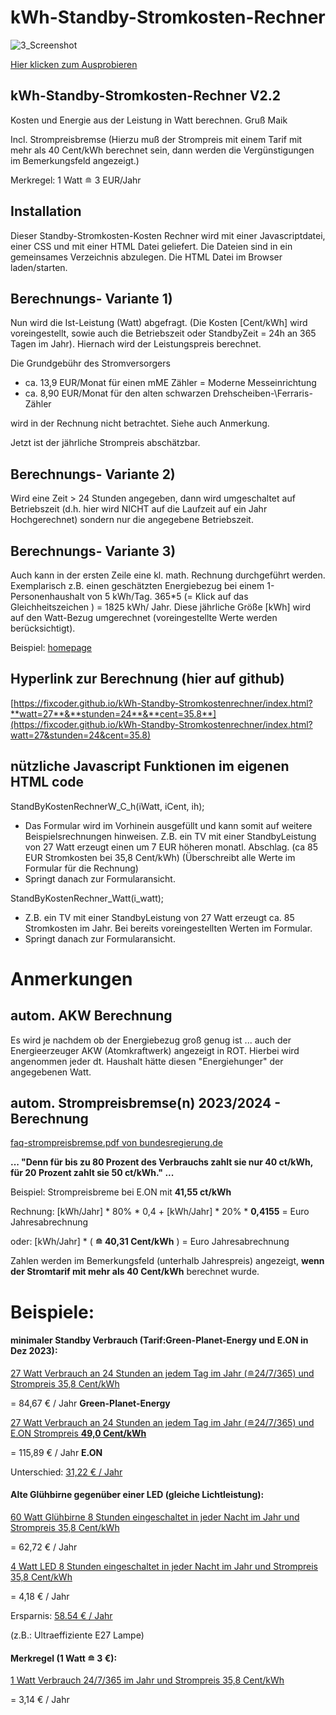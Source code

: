 # kWh-Standby-Stromkosten-Rechner 

![3_Screenshot](https://github.com/fixcoder/kWh-Standby-Stromkostenrechner/assets/152872653/f1be8b9d-44f6-495c-bf8d-8864bb8366c5)


[Hier klicken zum Ausprobieren](https://fixcoder.github.io/kWh-Standby-Stromkostenrechner/)

## kWh-Standby-Stromkosten-Rechner V2.2
Kosten und Energie aus der Leistung in Watt berechnen. Gruß Maik

Incl. Strompreisbremse (Hierzu muß der Strompreis mit einem Tarif mit mehr als 40 Cent/kWh berechnet sein, dann werden die Vergünstigungen im Bemerkungsfeld angezeigt.)

Merkregel: 1 Watt &#8792; 3 EUR/Jahr


## Installation
Dieser Standby-Stromkosten-Kosten Rechner wird mit einer Javascriptdatei, einer CSS und mit einer HTML Datei geliefert.
Die Dateien sind in ein gemeinsames Verzeichnis abzulegen. Die HTML Datei im Browser laden/starten.


## Berechnungs- Variante 1)
Nun wird die Ist-Leistung (Watt) abgefragt.
(Die Kosten [Cent/kWh] wird voreingestellt, sowie auch die Betriebszeit oder StandbyZeit = 24h an 365 Tagen im Jahr).
Hiernach wird der Leistungspreis berechnet.

Die Grundgebühr des Stromversorgers 
- ca. 13,9 EUR/Monat für einen mME Zähler = Moderne Messeinrichtung
- ca. 8,90 EUR/Monat für den alten schwarzen Drehscheiben-\Ferraris-Zähler

wird in der Rechnung nicht betrachtet. Siehe auch Anmerkung.

Jetzt ist der jährliche Strompreis abschätzbar.

## Berechnungs- Variante 2)

Wird eine Zeit > 24 Stunden angegeben, dann wird umgeschaltet auf Betriebszeit 
(d.h. hier wird NICHT auf die Laufzeit auf ein Jahr Hochgerechnet) sondern nur die angegebene Betriebszeit.


## Berechnungs- Variante 3)
Auch kann in der ersten Zeile eine kl. math. Rechnung durchgeführt werden. Exemplarisch z.B. einen
geschätzten Energiebezug bei einem 1-Personenhaushalt von 5 kWh/Tag. 365*5 (= Klick auf das Gleichheitszeichen ) = 1825 kWh/ Jahr.
Diese jährliche Größe [kWh] wird auf den Watt-Bezug umgerechnet (voreingestellte Werte werden berücksichtigt).

Beispiel:
[homepage](https://www.maikschulte.de/loesungen-klimawandel.php#MaiksStandbyStromkostenRechner)


## Hyperlink zur Berechnung (hier auf github)

[https://fixcoder.github.io/kWh-Standby-Stromkostenrechner/index.html?**watt=27**&**stunden=24**&**cent=35.8**](https://fixcoder.github.io/kWh-Standby-Stromkostenrechner/index.html?watt=27&stunden=24&cent=35.8)

## nützliche Javascript Funktionen im eigenen HTML code
StandByKostenRechnerW_C_h(iWatt, iCent, ih);

 - Das Formular wird im Vorhinein ausgefüllt und kann somit auf weitere Beispielsrechnungen hinweisen.
 Z.B. ein TV mit einer StandbyLeistung von 27 Watt erzeugt einen um 7 EUR höheren monatl. Abschlag. (ca 85 EUR Stromkosten bei 35,8 Cent/kWh)
(Überschreibt alle Werte im Formular für die Rechnung)
 - Springt danach zur Formularansicht.


StandByKostenRechner_Watt(i_watt);

 - Z.B. ein TV mit einer StandbyLeistung von 27 Watt erzeugt ca. 85 Stromkosten im Jahr. Bei bereits voreingestellten Werten im Formular.
 - Springt danach zur Formularansicht.


# Anmerkungen

## autom. AKW Berechnung
Es wird je nachdem ob der Energiebezug groß genug ist ... auch der Energieerzeuger AKW (Atomkraftwerk)
angezeigt in ROT. Hierbei wird angenommen jeder dt. Haushalt hätte diesen "Energiehunger" der angegebenen Watt.


## autom. Strompreisbremse(n) 2023/2024 - Berechnung

[faq-strompreisbremse.pdf von bundesregierung.de](https://www.bundesregierung.de/breg-de/themen/stromkostenrechner)

**... "Denn für bis zu 80 Prozent des Verbrauchs zahlt sie nur 40 ct/kWh, für 20 Prozent zahlt sie 50 ct/kWh." ...**

Beispiel: Strompreisbreme bei E.ON mit **41,55 ct/kWh**

Rechnung: [kWh/Jahr] * 80% * 0,4 + [kWh/Jahr] * 20% * **0,4155** = Euro Jahresabrechnung 

oder:  [kWh/Jahr] * ( **&#8792; 40,31 Cent/kWh** ) = Euro Jahresabrechnung

Zahlen werden im Bemerkungsfeld (unterhalb Jahrespreis) angezeigt, **wenn der Stromtarif mit mehr als 40 Cent/kWh** berechnet wurde.


# Beispiele:
#### minimaler Standby Verbrauch (Tarif:Green-Planet-Energy und E.ON in Dez 2023):

[27 Watt Verbrauch an 24 Stunden an jedem Tag im Jahr (&#8792;24/7/365) und Strompreis 35,8 Cent/kWh](https://fixcoder.github.io/kWh-Standby-Stromkostenrechner/index.html?watt=27&stunden=24&cent=35.8) 

= 84,67 € / Jahr **Green-Planet-Energy**

[27 Watt Verbrauch an 24 Stunden an jedem Tag im Jahr (&#8792;24/7/365) und E.ON Strompreis **49,0 Cent/kWh**](https://fixcoder.github.io/kWh-Standby-Stromkostenrechner/index.html?watt=27&stunden=24&cent=49)

= 115,89 € / Jahr **E.ON**

Unterschied: [31,22 € / Jahr ](https://fixcoder.github.io/kWh-Standby-Stromkostenrechner/index.html?watt=27&stunden=24&cent=13.2)

#### Alte Glühbirne gegenüber einer LED (gleiche Lichtleistung):

[60 Watt Glühbirne 8 Stunden eingeschaltet in jeder Nacht im Jahr und  Strompreis 35,8 Cent/kWh](https://fixcoder.github.io/kWh-Standby-Stromkostenrechner/index.html?watt=60&stunden=8&cent=35.8)

= 62,72 € / Jahr 

[4 Watt LED 8 Stunden eingeschaltet in jeder Nacht im Jahr und Strompreis 35,8 Cent/kWh](https://fixcoder.github.io/kWh-Standby-Stromkostenrechner/index.html?watt=4&stunden=8&cent=35.8)

= 4,18 €  / Jahr 

Ersparnis: [58.54 €  / Jahr ](https://fixcoder.github.io/kWh-Standby-Stromkostenrechner/index.html?watt=56&stunden=8&cent=35.8)

(z.B.: Ultraeffiziente E27 Lampe)

#### Merkregel (1 Watt &#8792; 3 €):

[1 Watt Verbrauch 24/7/365 im Jahr und Strompreis 35,8 Cent/kWh](https://fixcoder.github.io/kWh-Standby-Stromkostenrechner/index.html?watt=1&stunden=24&cent=35.8)

= 3,14 € / Jahr 





